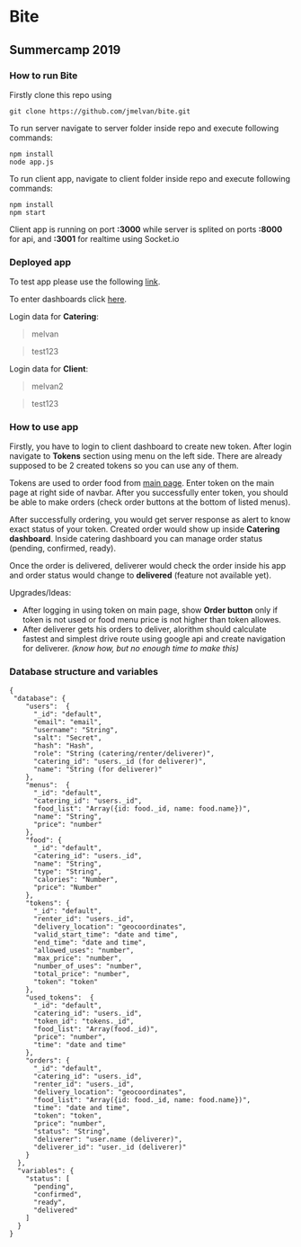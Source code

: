 # Bite

## Summercamp 2019

### How to run Bite

Firstly clone this repo using 
```
git clone https://github.com/jmelvan/bite.git
```

To run server navigate to server folder inside repo and execute following commands:
```
npm install
node app.js
```

To run client app, navigate to client folder inside repo and execute following commands:
```
npm install
npm start
```

Client app is running on port **:3000** while server is splited on ports **:8000** for api, and **:3001** for realtime using Socket.io

### Deployed app

To test app please use the following [link](http://on-time.cc:3000).

To enter dashboards click [here](http://on-time.cc:3000/login).

Login data for **Catering**:
> melvan

> test123

Login data for **Client**:
> melvan2

> test123

### How to use app

Firstly, you have to login to client dashboard to create new token. After login navigate to **Tokens** section using menu on the left side.
There are already supposed to be 2 created tokens so you can use any of them.

Tokens are used to order food from [main page](http://on-time.cc:3000). Enter token on the main page at right side of navbar. After you successfully enter token, you should be able to make orders (check order buttons at the bottom of listed menus).

After successfully ordering, you would get server response as alert to know exact status of your token. Created order would show up inside **Catering dashboard**. Inside catering dashboard you can manage order status (pending, confirmed, ready). 

Once the order is delivered, deliverer would check the order inside his app and order status would change to **delivered** (feature not available yet).

Upgrades/Ideas:
  - After logging in using token on main page, show **Order button** only if token is not used or food menu price is not higher than token allowes. 
  - After deliverer gets his orders to deliver, alorithm should calculate fastest and simplest drive route using google api and create navigation for deliverer. *(know how, but no enough time to make this)* 

### Database structure and variables
```
{
 "database": {
    "users":  {
      "_id": "default",
      "email": "email",
      "username": "String",
      "salt": "Secret",
      "hash": "Hash",
      "role": "String (catering/renter/deliverer)",
      "catering_id": "users._id (for deliverer)",
      "name": "String (for deliverer)"
    },
    "menus":  {
      "_id": "default",
      "catering_id": "users._id",
      "food_list": "Array({id: food._id, name: food.name})",
      "name": "String",
      "price": "number"
    },
    "food": {
      "_id": "default",
      "catering_id": "users._id",
      "name": "String",
      "type": "String",
      "calories": "Number",
      "price": "Number"
    },
    "tokens": {
      "_id": "default",
      "renter_id": "users._id",
      "delivery_location": "geocoordinates",
      "valid_start_time": "date and time",
      "end_time": "date and time",
      "allowed_uses": "number",
      "max_price": "number",
      "number_of_uses": "number",
      "total_price": "number",
      "token": "token"
    },
    "used_tokens":  {
      "_id": "default",
      "catering_id": "users._id",
      "token_id": "tokens._id",
      "food_list": "Array(food._id)",
      "price": "number",
      "time": "date and time"
    },
    "orders": {
      "_id": "default",
      "catering_id": "users._id",
      "renter_id": "users._id",
      "delivery_location": "geocoordinates",
      "food_list": "Array({id: food._id, name: food.name})",
      "time": "date and time",
      "token": "token",
      "price": "number",
      "status": "String",
      "deliverer": "user.name (deliverer)",
      "deliverer_id": "user._id (deliverer)"
    }
  },
  "variables": {
    "status": [
      "pending",
      "confirmed",
      "ready",
      "delivered"
    ]
  }
}
```
